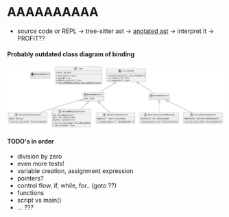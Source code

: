 # AAAAAAAAAA
- source code or REPL -> tree-sitter ast -> [anotated ast](../src/include/binding/binder.hpp) -> interpret it -> PROFIT??

#### Probably outdated class diagram of binding
![binding_class](diagrams/output/binding.png)


#### TODO's in order
- division by zero
- even more tests!
- variable creation, assignment expression
- pointers?
- control flow, if, while, for..  (goto ??)
- functions
- script vs main()
- ... ???

